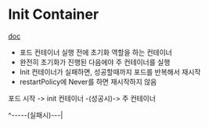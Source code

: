 
# Init Container

[doc](https://kubernetes.io/docs/concepts/workloads/pods/init-containers/)

- 포드 컨테이너 실행 전에 초기화 역할을 하는 컨테이너
- 완전히 초기화가 진행된 다음에야 주 컨테이너를 실행
- Init 컨테이너가 실패하면, 성공할때까지 포드를 반복해서 재시작
- restartPolicy에 Never를 하면 재시작하지 않음

포드 시작 -> init 컨테이너 -(성공시)-> 주 컨테이너

   ^-----(실패시)---|



